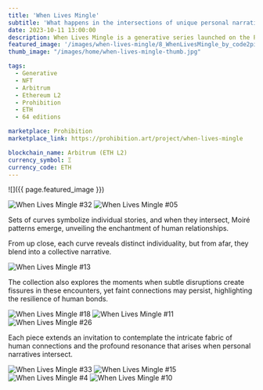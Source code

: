 ```yaml
---
title: 'When Lives Mingle'
subtitle: 'What happens in the intersections of unique personal narratives'
date: 2023-10-11 13:00:00
description: When Lives Mingle is a generative series launched on the Prohibition platform in 2023. 
featured_image: '/images/when-lives-mingle/8_WhenLivesMingle_by_code2pixels_0x15be08c438e9024d6cf3a3dd9a41d26190bf92c2f0bdb78ea14427cd317cf2c3.png'
thumb_image: "/images/home/when-lives-mingle-thumb.jpg"

tags:
  - Generative
  - NFT
  - Arbitrum
  - Ethereum L2
  - Prohibition
  - ETH
  - 64 editions

marketplace: Prohibition
marketplace_link: https://prohibition.art/project/when-lives-mingle

blockchain_name: Arbitrum (ETH L2)
currency_symbol: Ξ
currency_code: ETH
---
```


![]({{ page.featured_image }})

<div class="gallery" data-columns="2">
	<img src="/images/when-lives-mingle/when-lives-mingle-32.png" title="When Lives Mingle #32">
	<img src="/images/when-lives-mingle/when-lives-mingle-05.png" title="When Lives Mingle #05">
</div>

Sets of curves symbolize individual stories, and when they intersect, Moiré patterns emerge, unveiling the enchantment of human relationships.

From up close, each curve reveals distinct individuality, but from afar, they blend into a collective narrative.

<img src="/images/when-lives-mingle/13_WhenLivesMingle_by_code2pixels_0x865382e349dadae37a3fcef20c2857af59b867394aaca3a9bb09e704585f48ad.png" title="When Lives Mingle #13">

The collection also explores the moments when subtle disruptions create fissures in these encounters, yet faint connections may persist, highlighting the resilience of human bonds.

<div class="gallery" data-columns="3">
	<img src="/images/when-lives-mingle/10_WhenLivesMingle_by_code2pixels_0xcbde9339a1b5e6d88481cb3baee7e03577be3b140e00cc32dfca297d7e70ddce.png" title="When Lives Mingle #18">
	<img src="/images/when-lives-mingle/11_WhenLivesMingle_by_code2pixels_0xf1920add764e5a318c398064b70804772244b20243dde41a1af4f6383fde5d58.png" title="When Lives Mingle #11">
	<img src="/images/when-lives-mingle/when-lives-mingle-26.png" title="When Lives Mingle #26">
</div>

Each piece extends an invitation to contemplate the intricate fabric of human connections and the profound resonance that arises when personal narratives intersect.


<div class="gallery" data-columns="2">
	<img src="/images/when-lives-mingle/when-lives-mingle-33.png" title="When Lives Mingle #33">
	<img src="/images/when-lives-mingle/when-lives-mingle-15.png" title="When Lives Mingle #15">
</div>

<img src="/images/when-lives-mingle/4_WhenLivesMingle_by_code2pixels_0x9e9712586bbe9e1b74d2f8c8ab84df1bdc90a3f9d0627b38a5fa74f37af0c5c4.png" title="When Lives Mingle #4">

<img src="/images/when-lives-mingle/18_WhenLivesMingle_by_code2pixels_0x69c170f4cafb2e98d04baccd331d698a84f817568421a32a5a2eef21169f4c25.png" title="When Lives Mingle #10">
